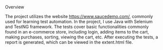 Overview

The project utilizes the website https://www.saucedemo.com/, commonly used for learning test automation. In the project, I use Java with Selenium and TestNG framework. The tests cover basic functionalities commonly found in an e-commerce store, including login, adding items to the cart, making purchases, sorting, viewing the cart, etc. After executing the tests, a report is generated, which can be viewed in the extent.html file.






